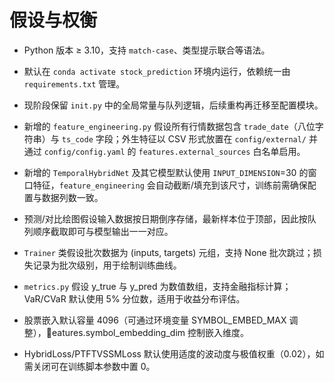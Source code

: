 # 假设与权衡

- Python 版本 ≥ 3.10，支持 `match-case`、类型提示联合等语法。
- 默认在 `conda activate stock_prediction` 环境内运行，依赖统一由 `requirements.txt` 管理。
- 现阶段保留 `init.py` 中的全局常量与队列逻辑，后续重构再迁移至配置模块。
- 新增的 `feature_engineering.py` 假设所有行情数据包含 `trade_date`（八位字符串）与 `ts_code` 字段；外生特征以 CSV 形式放置在 `config/external/` 并通过 `config/config.yaml` 的 `features.external_sources` 白名单启用。
- 新增的 `TemporalHybridNet` 及其它模型默认使用 `INPUT_DIMENSION`=30 的窗口特征，`feature_engineering` 会自动截断/填充到该尺寸，训练前需确保配置与数据列数一致。
- 预测/对比绘图假设输入数据按日期倒序存储，最新样本位于顶部，因此按队列顺序截取即可与模型输出一一对应。
- `Trainer` 类假设批次数据为 (inputs, targets) 元组，支持 None 批次跳过；损失记录为批次级别，用于绘制训练曲线。
- `metrics.py` 假设 y_true 与 y_pred 为数值数组，支持金融指标计算；VaR/CVaR 默认使用 5% 分位数，适用于收益分布评估。

- 股票嵌入默认容量 4096（可通过环境变量 SYMBOL_EMBED_MAX 调整），eatures.symbol_embedding_dim 控制嵌入维度。

- HybridLoss/PTFTVSSMLoss 默认使用适度的波动度与极值权重（0.02），如需关闭可在训练脚本参数中置 0。
